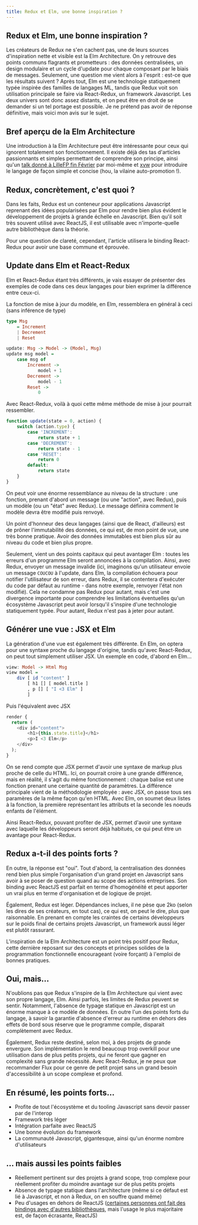 ```yaml
---
title: Redux et Elm, une bonne inspiration ?
---
```


## Redux et Elm, une bonne inspiration ?

Les créateurs de Redux ne s'en cachent pas, une de leurs sources d'inspiration nette et visible est la Elm Architecture. On y retrouve des points communs flagrants et prometteurs : des données centralisées, un design modulaire et un cycle d'update pour chaque composant par le biais de messages. Seulement, une question me vient alors à l'esprit : est-ce que les résultats suivent ? Après tout, Elm est une technologie statiquement typée inspirée des familles de langages ML, tandis que Redux voit son utilisation principale se faire via React-Redux, un framework Javascript. Les deux univers sont donc assez distants, et on peut être en droit de se demander si un tel portage est possible. Je ne prétend pas avoir de réponse définitive, mais voici mon avis sur le sujet.

## Bref aperçu de la Elm Architecture

Une introduction à la Elm Architecture peut être intéressante pour ceux qui ignorent totalement son fonctionnement. Il existe déjà des tas d'articles passionnants et simples permettant de comprendre son principe, ainsi qu'un [talk donné à LilleFP fin Février](https://www.youtube.com/watch?v=rVZRCXutfng) par moi-même et [xvw](https://github.com/xvw) pour introduire le langage de façon simple et concise (hou, la vilaine auto-promotion !).

## Redux, concrètement, c'est quoi ?

Dans les faits, Redux est un conteneur pour applications Javascript reprenant des idées popularisées par Elm pour rendre bien plus évident le développement de projets à grande échelle en Javascript. Bien qu'il soit très souvent utilisé avec ReactJS, il est utilisable avec n'importe-quelle autre bibliothèque dans la théorie.

Pour une question de clareté, cependant, l'article utilisera le binding React-Redux pour avoir une base commune et éprouvée.

## Update dans Elm et React-Redux

Elm et React-Redux étant très différents, je vais essayer de présenter des exemples de code dans ces deux langages pour bien exprimer la différence entre ceux-ci.

La fonction de mise à jour du modèle, en Elm, ressemblera en général à ceci (sans inférence de type)

```haskell
type Msg
	= Increment
	| Decrement
	| Reset

update: Msg -> Model -> (Model, Msg)
update msg model =
	case msg of
		Increment ->
			model + 1
		Decrement ->
			model - 1
		Reset ->
			0
```

Avec React-Redux, voilà à quoi cette même méthode de mise à jour pourrait ressembler.

```javascript
function update(state = 0, action) {
	switch (action.type) {
    	case 'INCREMENT':
      		return state + 1
    	case 'DECREMENT':
    		return state - 1
     	case 'RESET':
      		return 0
      	default:
        	return state
	}
}
```

On peut voir une énorme ressemblance au niveau de la structure : une fonction, prenant d'abord un message (ou une "action", avec Redux), puis un modèle (ou un "état" avec Redux). Le message définira comment le modèle devra être modifié puis renvoyé.

Un point d'honneur des deux langages (ainsi que de React, d'ailleurs) est de prôner l'immutabilité des données, ce qui est, de mon point de vue, une très bonne pratique. Avoir des données immutables est bien plus sûr au niveau du code et bien plus propre.

Seulement, vient un des points capitaux qui peut avantager Elm : toutes les erreurs d'un programme Elm seront annoncées à la compilation. Ainsi, avec Redux, envoyer un message invalide (ici, imaginons qu'un utilisateur envoie un message `COUCOU` à l'update, dans Elm, la compilation échouera pour notifier l'utilisateur de son erreur, dans Redux, il se contentera d'exécuter du code par défaut au runtime - dans notre exemple, renvoyer l'état non modifié). Cela ne condamne pas Redux pour autant, mais c'est une divergence importante pour comprendre les limitations éventuelles qu'un écosystème Javascript peut avoir lorsqu'il s'inspire d'une technologie statiquement typée. Pour autant, Redux n'est pas à jeter pour autant.

## Générer une vue : JSX et Elm

La génération d'une vue est également très différente. En Elm, on optera pour une syntaxe proche du langage d'origine, tandis qu'avec React-Redux, on peut tout simplement utiliser JSX. Un exemple en code, d'abord en Elm...

```haskell
view: Model -> Html Msg
view model =
	div [ id "content" ]
		[ h1 [] [ model.title ]
		, p [] [ "I <3 Elm" ]
		]
```

Puis l'équivalent avec JSX

```javascript
render {
  return (
    <div id="content">
    	<h1>{this.state.title}</h1>
    	<p>I <3 Elm</p>
    </div>
  );
}
```

On se rend compte que JSX permet d'avoir une syntaxe de markup plus proche de celle du HTML. Ici, on pourrait croire à une grande différence, mais en réalité, il s'agit du même fonctionnement : chaque balise est une fonction prenant une certaine quantité de paramètres. La différence principale vient de la méthodologie employée : avec JSX, on passe tous ses paramères de la même façon qu'en HTML. Avec Elm, on soumet deux listes à la fonction, la première représentant les attributs et la seconde les noeuds enfants de l'élément.

Ainsi React-Redux, pouvant profiter de JSX, permet d'avoir une syntaxe avec laquelle les développeurs seront déjà habitués, ce qui peut être un avantage pour React-Redux.

## Redux a-t-il des points forts ?

En outre, la réponse est "oui". Tout d'abord, la centralisation des données rend bien plus simple l'organisation d'un grand projet en Javascript sans avoir à se poser de question quand au scope des actions entreprises. Son binding avec ReactJS est parfait en terme d'homogénéité et peut apporter un vrai plus en terme d'organisation et de logique de projet.

Également, Redux est léger. Dépendances inclues, il ne pèse que 2ko (selon les dires de ses créateurs, en tout cas), ce qui est, on peut le dire, plus que raisonnable. En prenant en compte les craintes de certains développeurs sur le poids final de certains projets Javascript, un framework aussi léger est plutôt rassurant.

L'inspiration de la Elm Architecture est un point très positif pour Redux, cette dernière reposant sur des concepts et principes solides de la programmation fonctionnelle encourageant (voire forçant) à l'emploi de bonnes pratiques.

## Oui, mais...

N'oublions pas que Redux s'inspire de la Elm Architecture qui vient avec son propre langage, Elm. Ainsi parfois, les limites de Redux peuvent se sentir. Notamment, l'absence de typage statique en Javascript est un énorme manque à ce modèle de données. En outre l'un des points forts du langage, à savoir la garantie d'absence d'erreur au runtime en dehors des effets de bord sous réserve que le programme compile, disparait complètement avec Redux.

Également, Redux reste destiné, selon moi, à des projets de grande envergure. Son implémentation le rend beaucoup trop overkill pour une utilisation dans de plus petits projets, qui ne feront que gagner en complexité sans grande nécessité. Avec React-Redux, je ne peux que recommander Flux pour ce genre de petit projet sans un grand besoin d'accessibilité à un scope complexe et profond.

## En résumé, les points forts...

- Profite de tout l'écosystème et du tooling Javascript sans devoir passer par de l'interop
- Framework très léger
- Intégration parfaite avec ReactJS
- Une bonne évolution du framework
- La communauté Javascript, gigantesque, ainsi qu'un énorme nombre d'utilisateurs

## ... mais aussi les points faibles

- Réellement pertinent sur des projets à grand scope, trop complexe pour réellement profiter du moindre avantage sur de plus petits projets
- Absence de typage statique dans l'architecture (même si ce défaut est lié à Javascript, et non à Redux, on en souffre quand même)
- Peu d'usages en dehors de ReactJS ([certaines personnes ont fait des bindings avec d'autres bibliothèques](https://github.com/markerikson/react-redux-links/blob/master/redux-without-react.md), mais l'usage le plus majoritaire est, de façon écrasante, ReactJS)